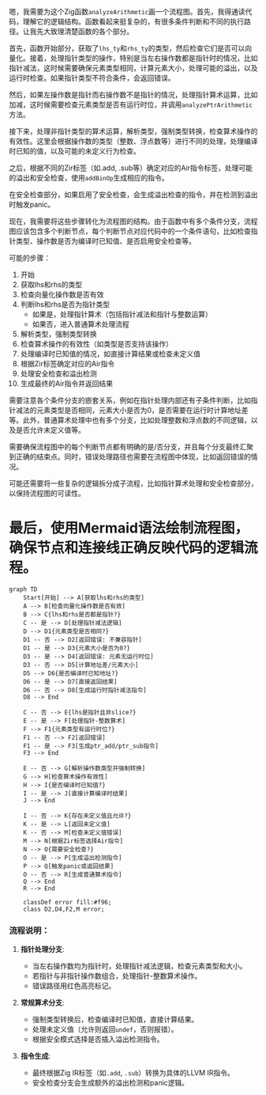 嗯，我需要为这个Zig函数`analyzeArithmetic`画一个流程图。首先，我得通读代码，理解它的逻辑结构。函数看起来挺复杂的，有很多条件判断和不同的执行路径。让我先大致理清楚函数的各个部分。

首先，函数开始部分，获取了`lhs_ty`和`rhs_ty`的类型，然后检查它们是否可以向量化。接着，处理指针类型的操作，特别是当左右操作数都是指针时的情况，比如指针减法，这时候需要确保元素类型相同，计算元素大小，处理可能的溢出，以及运行时检查。如果指针类型不符合条件，会返回错误。

然后，如果左操作数是指针而右操作数不是指针的情况，处理指针算术运算，比如加减，这时候需要检查元素类型是否有运行时位，并调用`analyzePtrArithmetic`方法。

接下来，处理非指针类型的算术运算，解析类型，强制类型转换，检查算术操作的有效性。这里会根据操作数的类型（整数、浮点数等）进行不同的处理，处理编译时已知的值，以及可能的未定义行为检查。

之后，根据不同的Zir标签（如.add, .sub等）确定对应的Air指令标签，处理可能的溢出和安全检查，使用`addBinOp`生成相应的指令。

在安全检查部分，如果启用了安全检查，会生成溢出检查的指令，并在检测到溢出时触发panic。

现在，我需要将这些步骤转化为流程图的结构。由于函数中有多个条件分支，流程图应该包含多个判断节点，每个判断节点对应代码中的一个条件语句，比如检查指针类型、操作数是否为编译时已知值、是否启用安全检查等。

可能的步骤：

1. 开始
2. 获取lhs和rhs的类型
3. 检查向量化操作数是否有效
4. 判断lhs和rhs是否为指针类型
   - 如果是，处理指针算术（包括指针减法和指针与整数运算）
   - 如果否，进入普通算术处理流程
5. 解析类型，强制类型转换
6. 检查算术操作的有效性（如类型是否支持该操作）
7. 处理编译时已知值的情况，如直接计算结果或检查未定义值
8. 根据Zir标签确定对应的Air指令
9. 处理安全检查和溢出检测
10. 生成最终的Air指令并返回结果

需要注意各个条件分支的嵌套关系，例如在指针处理内部还有子条件判断，比如指针减法的元素类型是否相同，元素大小是否为0，是否需要在运行时计算地址差等。此外，普通算术处理中也有多个分支，比如处理整数和浮点数的不同逻辑，以及是否允许未定义值等。

需要确保流程图中的每个判断节点都有明确的是/否分支，并且每个分支最终汇聚到正确的结束点。同时，错误处理路径也需要在流程图中体现，比如返回错误的情况。

可能还需要将一些复杂的逻辑拆分成子流程，比如指针算术处理和安全检查部分，以保持流程图的可读性。

最后，使用Mermaid语法绘制流程图，确保节点和连接线正确反映代码的逻辑流程。
================================================
```mermaid
graph TD
    Start[开始] --> A[获取lhs和rhs的类型]
    A --> B[检查向量化操作数是否有效]
    B --> C{lhs和rhs是否都是指针?}
    C -- 是 --> D[处理指针减法逻辑]
    D --> D1{元素类型是否相同?}
    D1 -- 否 --> D2[返回错误: 不兼容指针]
    D1 -- 是 --> D3{元素大小是否为0?}
    D3 -- 是 --> D4[返回错误: 元素无运行时位]
    D3 -- 否 --> D5[计算地址差/元素大小]
    D5 --> D6{是否编译时已知地址?}
    D6 -- 是 --> D7[直接返回结果]
    D6 -- 否 --> D8[生成运行时指针减法指令]
    D8 --> End

    C -- 否 --> E{lhs是指针且非slice?}
    E -- 是 --> F[处理指针-整数算术]
    F --> F1{元素类型有运行时位?}
    F1 -- 否 --> F2[返回错误]
    F1 -- 是 --> F3[生成ptr_add/ptr_sub指令]
    F3 --> End

    E -- 否 --> G[解析操作数类型并强制转换]
    G --> H[检查算术操作有效性]
    H --> I{是否编译时已知值?}
    I -- 是 --> J[直接计算编译时结果]
    J --> End

    I -- 否 --> K{存在未定义值且允许?}
    K -- 是 --> L[返回未定义值]
    K -- 否 --> M[检查未定义值错误]
    M --> N[根据Zir标签选择Air指令]
    N --> O{需要安全检查?}
    O -- 是 --> P[生成溢出检测指令]
    P --> Q[触发panic或返回结果]
    O -- 否 --> R[生成普通算术指令]
    Q --> End
    R --> End

    classDef error fill:#f96;
    class D2,D4,F2,M error;
``` 

### 流程说明：
1. **指针处理分支**:
   - 当左右操作数均为指针时，处理指针减法逻辑，检查元素类型和大小。
   - 若指针与非指针操作数组合，处理指针-整数算术操作。
   - 错误路径用红色高亮标记。

2. **常规算术分支**:
   - 强制类型转换后，检查编译时已知值，直接计算结果。
   - 处理未定义值（允许则返回`undef`，否则报错）。
   - 根据安全模式选择是否插入溢出检测指令。

3. **指令生成**:
   - 最终根据Zig IR标签（如`.add`, `.sub`）转换为具体的LLVM IR指令。
   - 安全检查分支会生成额外的溢出检测和panic逻辑。